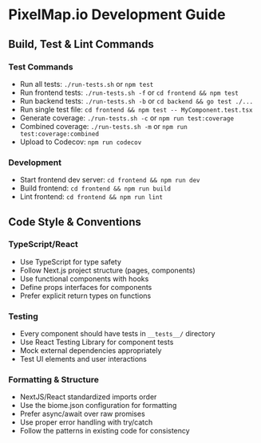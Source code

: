 # PixelMap.io Development Guide

## Build, Test & Lint Commands

### Test Commands
- Run all tests: `./run-tests.sh` or `npm test`
- Run frontend tests: `./run-tests.sh -f` or `cd frontend && npm test`
- Run backend tests: `./run-tests.sh -b` or `cd backend && go test ./...`
- Run single test file: `cd frontend && npm test -- MyComponent.test.tsx`
- Generate coverage: `./run-tests.sh -c` or `npm run test:coverage`
- Combined coverage: `./run-tests.sh -m` or `npm run test:coverage:combined`
- Upload to Codecov: `npm run codecov`

### Development
- Start frontend dev server: `cd frontend && npm run dev`
- Build frontend: `cd frontend && npm run build`
- Lint frontend: `cd frontend && npm run lint`

## Code Style & Conventions

### TypeScript/React
- Use TypeScript for type safety
- Follow Next.js project structure (pages, components)
- Use functional components with hooks
- Define props interfaces for components
- Prefer explicit return types on functions

### Testing
- Every component should have tests in `__tests__/` directory
- Use React Testing Library for component tests
- Mock external dependencies appropriately
- Test UI elements and user interactions

### Formatting & Structure
- NextJS/React standardized imports order
- Use the biome.json configuration for formatting
- Prefer async/await over raw promises
- Use proper error handling with try/catch
- Follow the patterns in existing code for consistency